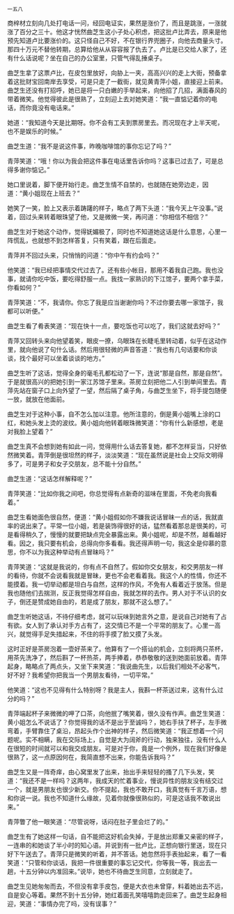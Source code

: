     一五八 

   商梓材立刻向几处打电话一问，经回电证实，果然是涨价了，而且是跳涨，一涨就涨了百分之三十。他这才恍然曲芝生这小子处心积虑，把这批卢比弄去，原来是他预先知道卢比要涨价的。这只怪自己不好，不在银行界兜圈子，向他去商量头寸。那四十万元不替他转期，总算给他从从容容报了仇去了。卢比是已交给人家了，还有什么话说呢？坐在自己的办公室里，只管气得乱捶桌子。

   曲芝生拿了这票卢比，在皮包里放好，向胁上一夹，高高兴兴的走上大街，预备拿着这批财宝回南岸去享受，可是只走了一截街，就见黄青萍小姐，直接迎上前来。曲芝生还没有打招呼，她已是将一只白嫩的手举起来，向他招了几招，满面春风的带着微笑。他觉得彼此是很熟了，立刻迎上去对她笑道：“我一直惦记着你的电话，而你竟没有电话来。”

   她道：“我知道今天是比期呀。你不会有工夫到票房里去。而况现在才上半天呢，也不是娱乐的时候。”

   曲芝生道：“我不是说这件事，昨晚咖啡馆的事你忘记了吗？”

   青萍笑道：“哦！你以为我会把这件事在电话里告诉你吗？这事已过去了，可是总得多谢你惦记。”

   她口里说着，脚下便开始行走。曲芝生情不自禁的，也就随在她旁边走，因道：“黄小姐现在上班去？”

   她笑了一笑，脸上又表示着踌躇的样子，略点了两下头道：“我今天上午没事。”说着，回过头来转着眼珠望了他，又是微微一笑，再问道：“你相信不相信？”

   曲芝生对于她这个动作，觉得妩媚极了，同时也不知道她这话是什么意思，心里一阵慌乱，也就想不到怎样答复，只有笑着，跟在后面走。

   青萍并不回过头来，只悄悄的问道：“你中午有约会吗？”

   他笑道：“我已经把事情交代过去了。还有些小帐目，那用不着我自己跑。我也没事，就请你吃中饭，要吃得舒服一点。我找一家熟识的下江馆子，要两个拿手菜，你看如何？”

   青萍笑道：“不，我请你。你忘了我是应当谢谢你吗？不过你要去哪一家馆子，我都可以听便。”

   曲芝生看了肴表笑道：“现在快十一点，要吃饭也可以吃了，我们这就去好吗？”

   青萍又回转头来向他望着笑，眼皮一撩，乌眼珠在长睫毛里转动着，似乎在这动作里，就向他说了句什么话。然后用很轻微的声音答道：“我也有几句话要和你谈谈，找个最好可以坐着谈谈的地方。”

   曲芝生听了这话，觉得全身的毫毛孔都松动了一下，连说“那是自然，那是自然”。于是就很高兴的把她引到一家江苏馆子里来。茶房立刻把他二人引到单间里去。青萍先站在窗子口上向外望了一望，然后隔了桌子角，与曲芝生坐下，将手提包随便一放，就放在他面前。

   曲芝生对于这种小事，自不怎么加以注意。他所注意的，倒是黄小姐嘴上涂的口红，和她头发上烫的波纹。黄小姐向他转着眼珠微笑道：“你有什么新感想，老是对我脸上望着？”

   曲芝生真不会想到她有如此一问，觉得用什么话去答复她，都不怎样妥当，只好依然微笑着。青萍倒是很坦然的样子，淡淡笑道：“现在虽然说是社会上交际文明得多了，可是男子和女子交朋友，总不能十分自然。”

   曲芝生道：“这话怎样解释呢？”

   青萍笑道：“比如你我之间吧，你总觉得有点新奇的滋味在里面，不免老向我看着。”

   曲芝生看她面色很自然，便道：“黄小姐假如你不嫌我说话冒昧一点的话，我就直率的说出来了。平常一位小姐，若是装饰得很好的话，猛然看着那总是很美的，可是看得稍久了，慢慢的就要把缺点完全暴露出来。黄小姐呢，却是不然，越看越好看。因之，我只要有机会，总得向你多看看。我还得声明一句，我这全是仰慕的意思，你不以为我这种举动有点冒昧吗？”

   青萍笑道：“这就是我说的，你有点不自然了。假如你交女朋友，和交男朋友一样的看待，你就不会说看我就是冒昧，更也不会老看着我。我这个人的性情，你还不能摸着。我一切举动都是坦白与自然，这样的作风，不免有人看着近于放荡。但是我也随他们去揣测，反正我觉得怎样自由，我就怎样的去作。男人对于不认识的女子，倒还是赞成她自由的，若是成了朋友，那就不这么想了。”

   曲芝生听她这话，不待仔细考虑，就可以玩味到她言外之意，是说自己对她有了占有欲。女人到了承认对手方占有了，这交情已不是一个平常的朋友了。心里一高兴，就觉得手足失措起来，不住的将手摸了脸又摸了头发。

   这时正好是茶房泡着一壶好茶来了。他算有了一个搭讪的机会，立刻将两只茶杯，用茶先洗净了，然后斟了一杯热茶，两手捧着，恭恭敬敬的送到她面前放着。青萍起身，略略点了两点头，又坐下来笑道：“我说曲先生，以后我们相处不必客气，好不好？我希望你把我当一个男朋友看待，一切平常。”

   他笑道：“这也不见得有什么特别呀？我是主人，我斟一杯茶送过来，这有什么过分的吗？”

   青萍端起杯子来微微的呷了口茶，向他抿了嘴笑着，很久没有作声。曲芝生笑道：黄小姐怎么不说话了？你觉得我的话不是出于至诚吗？，她右手扶了杯子，左手微弯着，手臂靠住了桌沿，昂起头作个出神的样子，然后微笑道：“我正想着一个问题呢。实不相瞒，我在交际场上，自觉是大为阔斧的行动，独来独往，没有什么人在很短的时间就可以和我交成朋友。可是对于你，竟是一个例外，现在我们好像是很熟了，这一点原因何在，我简直想不出来，你能告诉我吗？”

   曲芝生又是一阵奇痒，由心窝里发了出来，抬出手来轻轻的搔了几下头发，笑道：“我还不是一样吗？这两年，我成天的忙着事业，慢说异性的朋友没有结交过一个，就是男朋友也很少新交。你不提起，我也不敢开口，我真觉有千言万语，想和你说一说。我也不知道什么缘故，见着你就像很熟似的，可是这话我不敢说出来。”

   青萍瞥了他一眼笑道：“尽管说呀，话闷在肚子里会烂了的。”

   曲芝生有了她这样一句话，自不能把这好机会失掉，于是放出郑重又亲密的样子，一连串的和她谈了半小时的知心语。并说到有一批卢比，正想向银行里送，现在只好下午送去了。青萍只是微笑的听着，并不答话。她忽然将手表抬起来，看了一看笑道：“只管和你谈话，我把一件很重要的事忘记交代，你等我一等，我出去一趟，十五分钟以内准回来。”说毕，她也不待曲芝生同意，立刻就走了。

   曲芝生见她匆匆而去，不但没有拿手皮包，便是大衣也未曾穿，料着她出去不远，自是安心等着。果然不到十五分钟，她红着面孔笑嘻嘻韵走回来了。曲芝生起身相迎，笑道：“事情办完了吗，没有误事？”


